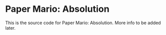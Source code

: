 # Paper Mario: Absolution

This is the source code for Paper Mario: Absolution. More info to be added later.
